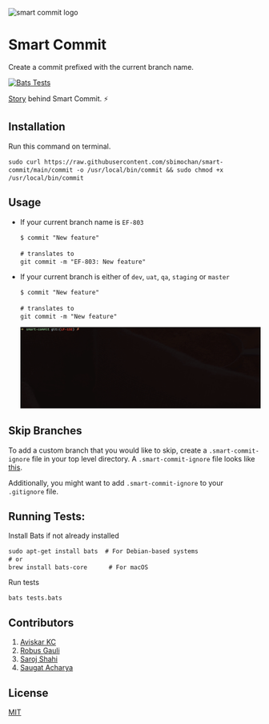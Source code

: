 ![smart commit logo](assets/logo.svg)

# Smart Commit

Create a commit prefixed with the current branch name.

[![Bats Tests](https://github.com/sbimochan/smart-commit/actions/workflows/bats-tests.yml/badge.svg)](https://github.com/sbimochan/smart-commit/actions/workflows/bats-tests.yml)

[Story](https://www.lftechnology.com/blog/git-workflow-smart-commit/) behind Smart Commit. :zap:


## Installation

Run this command on terminal.

```shell
sudo curl https://raw.githubusercontent.com/sbimochan/smart-commit/main/commit -o /usr/local/bin/commit && sudo chmod +x /usr/local/bin/commit
```

## Usage

* If your current branch name is `EF-803`

  ```shell
  $ commit "New feature"

  # translates to
  git commit -m "EF-803: New feature"
  ```

* If your current branch is either of `dev`, `uat`, `qa`, `staging` or `master`

  ```shell
  $ commit "New feature"

  # translates to
  git commit -m "New feature"
  ```

  ![Smart Commit Preview](assets/smart-commit-preview.gif)

## Skip Branches

To add a custom branch that you would like to skip, create a `.smart-commit-ignore` file in your top level directory. A `.smart-commit-ignore` file looks like [this](https://github.com/sbimochan/smart-commit/blob/main/.smart-commit-ignore).

Additionally, you might want to add `.smart-commit-ignore` to your `.gitignore` file.


## Running Tests:

Install Bats if not already installed

```
sudo apt-get install bats  # For Debian-based systems
# or
brew install bats-core      # For macOS
```

Run tests

```
bats tests.bats
```

## Contributors

1. [Aviskar KC](https://github.com/aviskarkc10)
2. [Robus Gauli](https://github.com/RobusGauli)
3. [Saroj Shahi](http://sarojshahi.com.np/)
4. [Saugat Acharya](https://github.com/mesaugat)

## License

[MIT](LICENSE)
